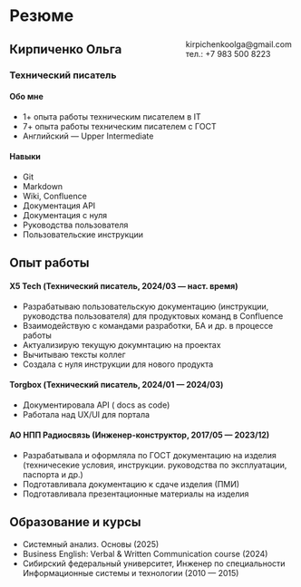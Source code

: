# Резюме

<span style="float:right;padding:6px"> 
  kirpichenkoolga@gmail.com <br> тел.: +7 983 500 8223
</span>

## Кирпиченко Ольга
### Технический писатель 

#### Обо мне
* 1+ опыта работы техническим писателем в IT
* 7+ опыта работы техническим писателем с ГОСТ
* Английский — Upper Intermediate

#### Навыки
* Git
* Markdown
* Wiki, Confluence
* Документация API
* Документация с нуля
* Руководства пользователя
* Пользовательские инструкции

## Опыт работы

#### X5 Tech (Технический писатель, 2024/03 — наст. время) 

* Разрабатываю пользовательскую документацию (инструкции, руководства пользователя) для продуктовых команд в Confluence
* Взаимодействую с командами разработки, БА и др. в процессе работы
* Актуализирую текущую докумнтацию на проектах
* Вычитываю тексты коллег
* Создала с нуля инструкции для нового продукта

#### Torgbox (Технический писатель, 2024/01 — 2024/03) 

* Документировала API ( docs as code)
* Работала над UX/UI для портала

#### АО НПП Радиосвязь (Инженер-конструктор, 2017/05 — 2023/12)

* Разрабатывала и оформляла по ГОСТ документацию на изделия (техничесекие условия, инструкции. руководства по эксплуатации, паспорта и др.)
* Подготавливала документацию к сдаче изделия (ПМИ)
* Подготавливала презентационные материалы на изделия

## Образование и курсы

* Системный анализ. Основы (2025)
* Business English: Verbal & Written Communication course (2024)
* Сибирский федеральный университет, Инженер по специальности Информационные системы и технологии (2010 — 2015)